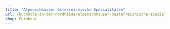 ```yaml
---
title: "Alpenschmauser Österreichische Spezialitäten"
url: /buchholz-in-der-nordheide/alpenschmauser-oesterreichische-spezialitaeten/
shop: Feinkost
---
```

